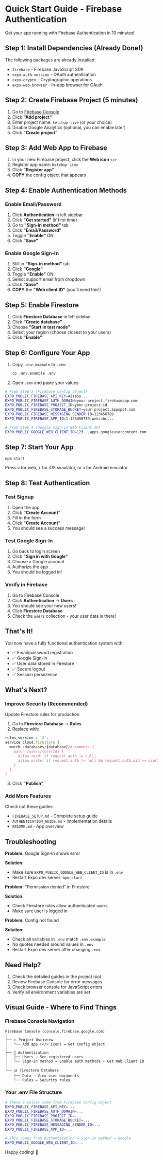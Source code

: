 # Quick Start Guide - Firebase Authentication

Get your app running with Firebase Authentication in 10 minutes!

## Step 1: Install Dependencies (Already Done!)

The following packages are already installed:
- `firebase` - Firebase JavaScript SDK
- `expo-auth-session` - OAuth authentication
- `expo-crypto` - Cryptographic operations
- `expo-web-browser` - In-app browser for OAuth

## Step 2: Create Firebase Project (5 minutes)

1. Go to [Firebase Console](https://console.firebase.google.com/)
2. Click **"Add project"**
3. Enter project name: `ketchup-live` (or your choice)
4. Disable Google Analytics (optional, you can enable later)
5. Click **"Create project"**

## Step 3: Add Web App to Firebase

1. In your new Firebase project, click the **Web icon** `</>`
2. Register app name: `Ketchup Live`
3. Click **"Register app"**
4. **COPY** the config object that appears

## Step 4: Enable Authentication Methods

### Enable Email/Password

1. Click **Authentication** in left sidebar
2. Click **"Get started"** (if first time)
3. Go to **"Sign-in method"** tab
4. Click **"Email/Password"**
5. Toggle **"Enable"** ON
6. Click **"Save"**

### Enable Google Sign-In

1. Still in **"Sign-in method"** tab
2. Click **"Google"**
3. Toggle **"Enable"** ON
4. Select support email from dropdown
5. Click **"Save"**
6. **COPY** the **"Web client ID"** (you'll need this!)

## Step 5: Enable Firestore

1. Click **Firestore Database** in left sidebar
2. Click **"Create database"**
3. Choose **"Start in test mode"**
4. Select your region (choose closest to your users)
5. Click **"Enable"**

## Step 6: Configure Your App

1. Copy `.env.example` to `.env`:
   ```bash
   cp .env.example .env
   ```

2. Open `.env` and paste your values:

```bash
# From Step 3 (Firebase config object)
EXPO_PUBLIC_FIREBASE_API_KEY=AIzaSy...
EXPO_PUBLIC_FIREBASE_AUTH_DOMAIN=your-project.firebaseapp.com
EXPO_PUBLIC_FIREBASE_PROJECT_ID=your-project-id
EXPO_PUBLIC_FIREBASE_STORAGE_BUCKET=your-project.appspot.com
EXPO_PUBLIC_FIREBASE_MESSAGING_SENDER_ID=123456789
EXPO_PUBLIC_FIREBASE_APP_ID=1:123456789:web:abc...

# From Step 4 (Google Sign-in Web Client ID)
EXPO_PUBLIC_GOOGLE_WEB_CLIENT_ID=123...apps.googleusercontent.com
```

## Step 7: Start Your App

```bash
npm start
```

Press `w` for web, `i` for iOS simulator, or `a` for Android emulator.

## Step 8: Test Authentication

### Test Signup
1. Open the app
2. Click **"Create Account"**
3. Fill in the form
4. Click **"Create Account"**
5. You should see a success message!

### Test Google Sign-In
1. Go back to login screen
2. Click **"Sign in with Google"**
3. Choose a Google account
4. Authorize the app
5. You should be logged in!

### Verify in Firebase
1. Go to Firebase Console
2. Click **Authentication** → **Users**
3. You should see your new users!
4. Click **Firestore Database**
5. Check the `users` collection - your user data is there!

## That's It!

You now have a fully functional authentication system with:
- ✅ Email/password registration
- ✅ Google Sign-In
- ✅ User data stored in Firestore
- ✅ Secure logout
- ✅ Session persistence

## What's Next?

### Improve Security (Recommended)

Update Firestore rules for production:

1. Go to **Firestore Database** → **Rules**
2. Replace with:

```javascript
rules_version = '2';
service cloud.firestore {
  match /databases/{database}/documents {
    match /users/{userId} {
      allow read: if request.auth != null;
      allow write: if request.auth != null && request.auth.uid == userId;
    }
  }
}
```

3. Click **"Publish"**

### Add More Features

Check out these guides:
- `FIREBASE_SETUP.md` - Complete setup guide
- `AUTHENTICATION_GUIDE.md` - Implementation details
- `README.md` - App overview

## Troubleshooting

**Problem:** Google Sign-In shows error

**Solution:**
- Make sure `EXPO_PUBLIC_GOOGLE_WEB_CLIENT_ID` is in `.env`
- Restart Expo dev server: `npm start`

**Problem:** "Permission denied" in Firestore

**Solution:**
- Check Firestore rules allow authenticated users
- Make sure user is logged in

**Problem:** Config not found

**Solution:**
- Check all variables in `.env` match `.env.example`
- No quotes needed around values in `.env`
- Restart Expo dev server after changing `.env`

## Need Help?

1. Check the detailed guides in the project root
2. Review Firebase Console for error messages
3. Check browser console for JavaScript errors
4. Verify all environment variables are set

## Visual Guide - Where to Find Things

### Firebase Console Navigation

```
Firebase Console (console.firebase.google.com)
│
├── 🔥 Project Overview
│   └── Add app (</> icon) → Get config object
│
├── 🔐 Authentication
│   ├── Users → See registered users
│   └── Sign-in method → Enable auth methods + Get Web Client ID
│
└── 📊 Firestore Database
    ├── Data → View user documents
    └── Rules → Security rules
```

### Your .env File Structure

```bash
# These 6 values come from Firebase config object
EXPO_PUBLIC_FIREBASE_API_KEY=...
EXPO_PUBLIC_FIREBASE_AUTH_DOMAIN=...
EXPO_PUBLIC_FIREBASE_PROJECT_ID=...
EXPO_PUBLIC_FIREBASE_STORAGE_BUCKET=...
EXPO_PUBLIC_FIREBASE_MESSAGING_SENDER_ID=...
EXPO_PUBLIC_FIREBASE_APP_ID=...

# This comes from Authentication → Sign-in method → Google
EXPO_PUBLIC_GOOGLE_WEB_CLIENT_ID=...
```

Happy coding! 🚀
